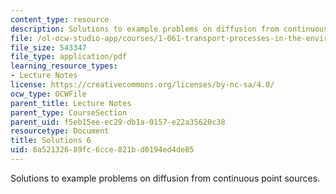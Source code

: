 ```yaml
---
content_type: resource
description: Solutions to example problems on diffusion from continuous point sources.
file: /ol-ocw-studio-app/courses/1-061-transport-processes-in-the-environment-fall-2008/6a52132689fc6cce821bd0194ed4de85_solutions6.pdf
file_size: 543347
file_type: application/pdf
learning_resource_types:
- Lecture Notes
license: https://creativecommons.org/licenses/by-nc-sa/4.0/
ocw_type: OCWFile
parent_title: Lecture Notes
parent_type: CourseSection
parent_uid: f5eb15ee-ec29-db1a-0157-e22a35620c38
resourcetype: Document
title: Solutions 6
uid: 6a521326-89fc-6cce-821b-d0194ed4de85
---
```

Solutions to example problems on diffusion from continuous point sources.